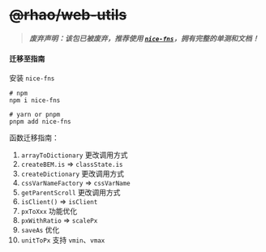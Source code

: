 # ~~@rhao/web-utils~~

> ***废弃声明：该包已被废弃，推荐使用 [`nice-fns`](https://www.npmjs.com/package/nice-fns)，拥有完整的单测和文档！***

#### 迁移至指南

安装 `nice-fns`

```shell
# npm
npm i nice-fns

# yarn or pnpm
pnpm add nice-fns
```

函数迁移指南：

1. `arrayToDictionary` 更改调用方式
2. `createBEM.is` => `classState.is`
3. `createDictionary` 更改调用方式
4. `cssVarNameFactory` => `cssVarName`
5. `getParentScroll` 更改调用方式
6. `isClient()` => `isClient`
7. `pxToXxx` 功能优化
8. `pxWithRatio` => `scalePx`
9. `saveAs` 优化
10. `unitToPx` 支持 `vmin`、`vmax`
